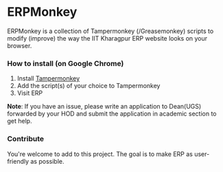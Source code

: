 # ERPMonkey
ERPMonkey is a collection of Tampermonkey (/Greasemonkey) scripts to modify (improve) the way the IIT Kharagpur ERP website looks on your browser.

### How to install (on Google Chrome)
1. Install [Tampermonkey](https://chrome.google.com/webstore/detail/tampermonkey/dhdgffkkebhmkfjojejmpbldmpobfkfo?hl=en)
2. Add the script(s) of your choice to Tampermonkey
3. Visit ERP

**Note**: If you have an issue, please write an application to Dean(UGS) forwarded by your HOD and submit the application in academic section to get help.

### Contribute
You're welcome to add to this project. The goal is to make ERP as user-friendly as possible.
